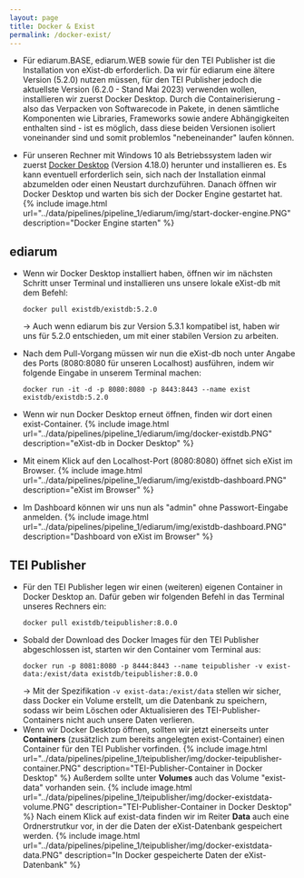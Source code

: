 ```yaml
---
layout: page
title: Docker & Exist
permalink: /docker-exist/
---
```


* Für ediarum.BASE, ediarum.WEB sowie für den TEI Publisher ist die Installation von eXist-db erforderlich. Da wir für ediarum eine ältere Version (5.2.0) nutzen müssen, für den TEI Publisher jedoch die aktuellste Version (6.2.0 - Stand Mai 2023) verwenden wollen, installieren wir zuerst Docker Desktop. Durch die Containerisierung - also das Verpacken von Softwarecode in Pakete, in denen sämtliche Komponenten wie Libraries, Frameworks sowie andere Abhängigkeiten enthalten sind - ist es möglich, dass diese beiden Versionen isoliert voneinander sind und somit problemlos "nebeneinander" laufen können.

* Für unseren Rechner mit Windows 10 als Betriebssystem laden wir zuerst [Docker Desktop](https://www.docker.com/products/docker-desktop/) (Version 4.18.0) herunter und installieren es. Es kann eventuell erforderlich sein, sich nach der Installation einmal abzumelden oder einen Neustart durchzuführen. Danach öffnen wir Docker Desktop und warten bis sich der Docker Engine gestartet hat.
    {% include image.html url="../data/pipelines/pipeline_1/ediarum/img/start-docker-engine.PNG" description="Docker Engine starten" %}

## ediarum

* Wenn wir Docker Desktop installiert haben, öffnen wir im nächsten Schritt unser Terminal und installieren uns unsere lokale eXist-db mit dem Befehl:
    ```terminal
    docker pull existdb/existdb:5.2.0
    ```
    → Auch wenn ediarum bis zur Version 5.3.1 kompatibel ist, haben wir uns für 5.2.0 entschieden, um mit einer stabilen Version zu arbeiten.
* Nach dem Pull-Vorgang müssen wir nun die eXist-db noch unter Angabe des Ports (8080:8080 für unseren Localhost) ausführen, indem wir folgende Eingabe in unserem Terminal machen:
    ```terminal
    docker run -it -d -p 8080:8080 -p 8443:8443 --name exist existdb/existdb:5.2.0
    ```
* Wenn wir nun Docker Desktop erneut öffnen, finden wir dort einen exist-Container.
    {% include image.html url="../data/pipelines/pipeline_1/ediarum/img/docker-existdb.PNG" description="eXist-db in Docker Desktop" %}
* Mit einem Klick auf den Localhost-Port (8080:8080) öffnet sich eXist im Browser.
    {% include image.html url="../data/pipelines/pipeline_1/ediarum/img/existdb-dashboard.PNG" description="eXist im Browser" %}

* Im Dashboard können wir uns nun als "admin" ohne Passwort-Eingabe anmelden.
    {% include image.html url="../data/pipelines/pipeline_1/ediarum/img/existdb-dashboard.PNG" description="Dashboard von eXist im Browser" %}


## TEI Publisher

* Für den TEI Publisher legen wir einen (weiteren) eigenen Container in Docker Desktop an. Dafür geben wir folgenden Befehl in das Terminal unseres Rechners ein:
    ```terminal
    docker pull existdb/teipublisher:8.0.0
    ```
* Sobald der Download des Docker Images für den TEI Publisher abgeschlossen ist, starten wir den Container vom Terminal aus:
    ```terminal
    docker run -p 8081:8080 -p 8444:8443 --name teipublisher -v exist-data:/exist/data existdb/teipublisher:8.0.0
    ```
    → Mit der Spezifikation `-v exist-data:/exist/data` stellen wir sicher, dass Docker ein Volume erstellt, um die Datenbank zu speichern, sodass wir beim Löschen oder Aktualisieren des TEI-Publisher-Containers nicht auch unsere Daten verlieren.
* Wenn wir Docker Desktop öffnen, sollten wir jetzt einerseits unter <strong>Containers</strong> (zusätzlich zum bereits angelegten exist-Container) einen Container für den TEI Publisher vorfinden.
    {% include image.html url="../data/pipelines/pipeline_1/teipublisher/img/docker-teipublisher-container.PNG" description="TEI-Publisher-Container in Docker Desktop" %}
    Außerdem sollte unter <strong>Volumes</strong> auch das Volume "exist-data" vorhanden sein.
    {% include image.html url="../data/pipelines/pipeline_1/teipublisher/img/docker-existdata-volume.PNG" description="TEI-Publisher-Container in Docker Desktop" %}
    Nach einem Klick auf exist-data finden wir im Reiter <strong>Data</strong> auch eine Ordnerstrutkur vor, in der die Daten der eXist-Datenbank gespeichert werden. 
    {% include image.html url="../data/pipelines/pipeline_1/teipublisher/img/docker-existdata-data.PNG" description="In Docker gespeicherte Daten der eXist-Datenbank" %}


